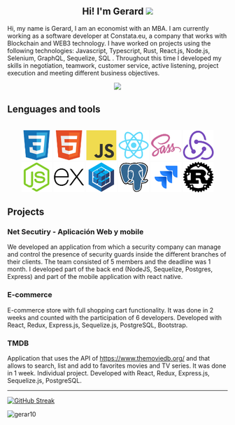 <h2 align="center"> Hi! I'm Gerard <img src="https://media.giphy.com/media/hvRJCLFzcasrR4ia7z/giphy.gif" width="25px"></h2>
Hi, my name is Gerard, I am an economist with an MBA. I am currently working as a software developer at Constata.eu, a company that works with Blockchain and WEB3 technology. I have worked on projects using the following technologies: 
Javascript, Typescript, Rust, React.js, Node.js, Selenium, GraphQL, Sequelize, SQL .
Throughout this time I developed my skills in negotiation, teamwork, customer service, active listening, project execution and meeting different business objectives.
<br/>
 <p align="center">
 <img src="https://readme-typing-svg.herokuapp.com?color=01CAF4&lines=Full+Stack+Developer&center=true">
</p>
<h2>Lenguages and tools </h2>
<br/>
<div align="center">
<img src="https://github.com/devicons/devicon/blob/master/icons/css3/css3-original.svg" title="CSS3" alt="CSS3" width="70" height="70"/>
<img src="https://github.com/devicons/devicon/blob/master/icons/html5/html5-original.svg" title="HTML5" alt="HTML5" width="70" height="70"/>
<img src="https://github.com/devicons/devicon/blob/master/icons/javascript/javascript-original.svg" title="JavaScript" alt="JavaScript" width="70" height="70"/>
<img src="https://github.com/devicons/devicon/blob/master/icons/react/react-original.svg" title="React" alt="React" width="70" height="70" />
<img src="https://github.com/devicons/devicon/blob/master/icons/sass/sass-original.svg" title="Sass" alt="Sass" width="70" height="70" />
<img src="https://github.com/devicons/devicon/blob/master/icons/redux/redux-original.svg" title="Redux" alt="Redux" width="70" height="70"/>
<img src="https://github.com/devicons/devicon/blob/master/icons/nodejs/nodejs-plain.svg" title="Node.js" alt="Node.js" width="70" height="70"/>
<img src="https://github.com/devicons/devicon/blob/master/icons/express/express-original.svg" title="Express.js" alt="Express" width="70" height="70"/>
<img src="https://github.com/devicons/devicon/blob/master/icons/sequelize/sequelize-original.svg" title="Sequelize" alt="Sequelize" width="70" height="70"/>
<img src="https://github.com/devicons/devicon/blob/master/icons/postgresql/postgresql-original.svg" title="PostgreSQL" alt="PostgreSQL" width="70" height="70"/>
<img src="https://github.com/devicons/devicon/blob/master/icons/jira/jira-original.svg" title="Jira" alt="Jira" width="70" height="70"/>
<img src="https://github.com/devicons/devicon/blob/master/icons/rust/rust-plain.svg" title="Jira" alt="Jira" width="70" height="70"/>

</div>

<h2> Projects </h2>

<h3> Net Secutiry - Aplicación Web y mobile </h3>

<p>
 
We developed an application from which a security company can manage and control the presence of security guards inside the different branches of their clients. The team consisted of 5 members and the deadline was 1 month. I developed part of the back end (NodeJS, Sequelize, Postgres, Express) and part of the mobile application with react native.                                                                                 
 </p>

 
<h3> E-commerce </h3>
 
<p>
E-commerce store with full shopping cart functionality. It was done in 2 weeks and counted with the participation of 6 developers. Developed with React, Redux, Express.js, Sequelize.js, PostgreSQL, Bootstrap.
</p>

<h3> TMDB </h3>

<p>
 
Application that uses the API of https://www.themoviedb.org/ and that allows to search, list and add to favorites movies and TV series. 
It was done in 1 week. Individual project.
Developed with React, Redux, Express.js, Sequelize.js, PostgreSQL.   
</p>

 <hr></hr>
 

 [![GitHub Streak](http://github-readme-streak-stats.herokuapp.com?user=gerar10&theme=gruvbox&hide_border=falso&locale=es&date_format=j%2Fn%5B%2FY%5D&mode=weekly)](https://git.io/streak-stats)


![gerar10](https://github-readme-stats-git-masterrstaa-rickstaa.vercel.app/api?username=gerar10&show_icons=true&theme=gruvbox)

